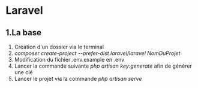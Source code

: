 # Laravel

## 1.La base

1. Création d'un dossier via le terminal
2. *composer create-project --prefer-dist laravel/laravel NomDuProjet*
3. Modification du fichier .env.example en .env
4. Lancer la commande suivante *php artisan key:generate* afin de générer une clé
5. Lancer le projet via la commande *php artisan serve*

